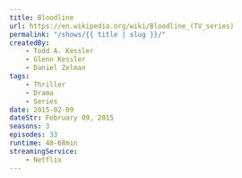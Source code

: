 ```yaml
---
title: Bloodline
url: https://en.wikipedia.org/wiki/Bloodline_(TV_series)
permalink: "/shows/{{ title | slug }}/"
createdBy: 
    - Todd A. Kessler
    - Glenn Kessler
    - Daniel Zelman
tags: 
    - Thriller
    - Drama
    - Series
date: 2015-02-09
dateStr: February 09, 2015
seasons: 3
episodes: 33
runtime: 48-68min
streamingService:
    - Netflix
---
```

